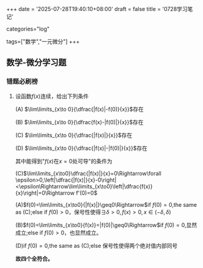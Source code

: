 +++
date = '2025-07-28T19:40:10+08:00'
draft = false
title = '0728学习笔记'

categories="log"

tags=["数学","一元微分"]
+++

## 数学-微分学习题

### 错题必刷榜

1. 设函数$f(x)$连续，给出下列条件

   (A) $\lim\limits_{x\to 0}{\dfrac{|f(x)|-f(0)}{x}}$存在

   (B) $\lim\limits_{x\to 0}{\dfrac{f(x)-|f(0)|}{x}}$存在

   (C) $\lim\limits_{x\to 0}{\dfrac{|f(x)|}{x}}$存在

   (D) $\lim\limits_{x\to 0}{\dfrac{|f(x)|-|f(0)|}{x}}$存在

   其中能得到"$f(x)$在$x=0$处可导"的条件为

   (C)$\lim\limits_{x\to0}\dfrac{|f(x)|}{x}=0\Rightarrow\forall \epsilon>0,\left|\dfrac{|f(x)|}{x}-0\right|<\epsilon\Rightarrow\lim\limits_{x\to0}\left|\dfrac{f(x)}{x}\right|=0\Rightarrow f'(0)=0$

   (A)$f(0)=\lim\limits_{x\to0}{|f(x)|}\geq0\Rightarrow$if $f(0)=0$,the same as (C);else if $f(0)>0$，保号性使得$\exists \delta>0,f(x)>0,x\in(-\delta,\delta)$

   (B)$f(0)=\lim\limits_{x\to0}{f(x)}=|f(0)|\geq0\Rightarrow$if $f(0)=0$,显然成立;else if $f(0)>0$，也显然成立。

   (D)if $f(0)=0$,the same as (C);else 保号性使得两个绝对值内部同号

   **故四个全符合。**
